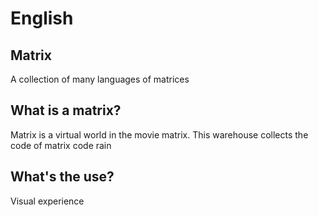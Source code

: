 # English

## Matrix

A collection of many languages of matrices

## What is a matrix?

Matrix is a virtual world in the movie matrix. This warehouse collects the code of matrix code rain

## What's the use?

Visual experience
